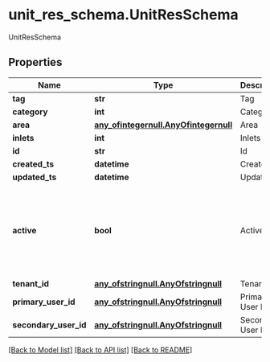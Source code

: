 # unit_res_schema.UnitResSchema

UnitResSchema
## Properties
Name | Type | Description | Notes
------------ | ------------- | ------------- | -------------
**tag** | **str** | Tag | 
**category** | **int** | Category | 
**area** | [**any_ofintegernull.AnyOfintegernull**](AnyOfintegernull.md) | Area | 
**inlets** | **int** | Inlets | 
**id** | **str** | Id | 
**created_ts** | **datetime** | Created Ts | 
**updated_ts** | **datetime** | Updated Ts | 
**active** | **bool** | Active | [optional]  if omitted the server will use the default value of False
**tenant_id** | [**any_ofstringnull.AnyOfstringnull**](AnyOfstringnull.md) | Tenant Id | [optional] 
**primary_user_id** | [**any_ofstringnull.AnyOfstringnull**](AnyOfstringnull.md) | Primary User Id | [optional] 
**secondary_user_id** | [**any_ofstringnull.AnyOfstringnull**](AnyOfstringnull.md) | Secondary User Id | [optional] 

[[Back to Model list]](../README.md#documentation-for-models) [[Back to API list]](../README.md#documentation-for-api-endpoints) [[Back to README]](../README.md)


